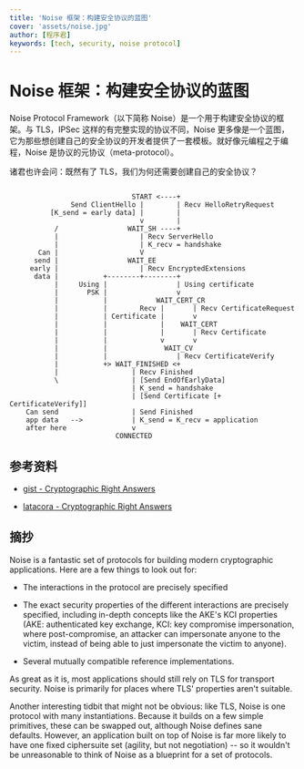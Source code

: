```yaml
---
title: 'Noise 框架：构建安全协议的蓝图'
cover: 'assets/noise.jpg'
author: [程序君]
keywords: [tech, security, noise protocol]
---
```


# Noise 框架：构建安全协议的蓝图

Noise Protocol Framework（以下简称 Noise）是一个用于构建安全协议的框架。与 TLS，IPSec 这样的有完整实现的协议不同，Noise 更多像是一个蓝图，它为那些想创建自己的安全协议的开发者提供了一套模板。就好像元编程之于编程，Noise 是协议的元协议（meta-protocol）。

诸君也许会问：既然有了 TLS，我们为何还需要创建自己的安全协议？

```mermaid

```

```
                              START <----+
               Send ClientHello |        | Recv HelloRetryRequest
          [K_send = early data] |        |
                                v        |
           /                 WAIT_SH ----+
           |                    | Recv ServerHello
           |                    | K_recv = handshake
       Can |                    V
      send |                 WAIT_EE
     early |                    | Recv EncryptedExtensions
      data |           +--------+--------+
           |     Using |                 | Using certificate
           |       PSK |                 v
           |           |            WAIT_CERT_CR
           |           |        Recv |       | Recv CertificateRequest
           |           | Certificate |       v
           |           |             |    WAIT_CERT
           |           |             |       | Recv Certificate
           |           |             v       v
           |           |              WAIT_CV
           |           |                 | Recv CertificateVerify
           |           +> WAIT_FINISHED <+
           |                  | Recv Finished
           \                  | [Send EndOfEarlyData]
                              | K_send = handshake
                              | [Send Certificate [+ CertificateVerify]]
    Can send                  | Send Finished
    app data   -->            | K_send = K_recv = application
    after here                v
                          CONNECTED
```

## 参考资料

- [gist - Cryptographic Right Answers](https://gist.github.com/tqbf/be58d2d39690c3b366ad)

- [latacora - Cryptographic Right Answers](https://latacora.singles/2018/04/03/cryptographic-right-answers.html)

## 摘抄

Noise is a fantastic set of protocols for building modern cryptographic applications. Here are a few things to look out for:

- The interactions in the protocol are precisely specified

- The exact security properties of the different interactions are precisely specified, including in-depth concepts like the AKE's KCI properties (AKE: authenticated key exchange, KCI: key compromise impersonation, where post-compromise, an attacker can impersonate anyone to the victim, instead of being able to just impersonate the victim to anyone).

- Several mutually compatible reference implementations.

As great as it is, most applications should still rely on TLS for transport security. Noise is primarily for places where TLS' properties aren't suitable.

Another interesting tidbit that might not be obvious: like TLS, Noise is one protocol with many instantiations. Because it builds on a few simple primitives, these can be swapped out, although Noise defines sane defaults. However, an application built on top of Noise is far more likely to have one fixed ciphersuite set (agility, but not negotiation) -- so it wouldn't be unreasonable to think of Noise as a blueprint for a set of protocols.
